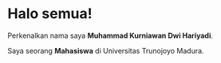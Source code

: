 # Halo semua! 

Perkenalkan nama saya **Muhammad Kurniawan Dwi Hariyadi**.<br>

Saya seorang **Mahasiswa** di Universitas Trunojoyo Madura.<br>
